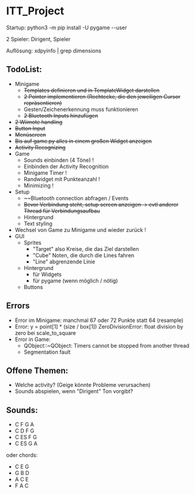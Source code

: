 # ITT_Project

Startup:
python3 -m pip install -U pygame --user

2 Spieler: Dirigent, Spieler

Auflösung: xdpyinfo | grep dimensions

## TodoList:

- Minigame
    - ~~Templates definieren und in TemplateWidget darstellen~~
    - ~~2 Pointer implementieren (Rechtecke, die den jeweiligen Cursor repräsentieren)~~
    - Gesten/Zeichenerkennung muss funktionieren
    - ~~2 Bluetooth Inputs hinzufügen~~
- ~~2 Wiimote handling~~
- ~~Button Input~~
- ~~Menüscreen~~
- ~~Bis auf game.py alles in einem großen Widget anzeigen~~
- ~~Activity Recognizing~~
- Game
    - Sounds einbinden (4 Töne) !
    - Einbinden der Activity Recognition
    - Minigame Timer !
    - Randwidget mit Punkteanzahl !
    - Minimizing !
- Setup
    - ~~Bluetooth connection abfragen / Events
    - ~~Bevor Verbindung steht, setup screen anzeigen -> evtl anderer Thread für Verbindungsaufbau~~
    - Hintergrund
    - Text styling
- Wechsel von Game zu Minigame und wieder zurück !
- GUI
    - Sprites
        - "Target" also Kreise, die das Ziel darstellen
        - "Cube" Noten, die durch die Lines fahren
        - "Line" abgrenzende Linie
    - Hintergrund
        - für Widgets
        - für pygame (wenn möglich / nötig)
    - Buttons


## Errors

- Error im Minigame: manchmal 67 oder 72 Punkte statt 64 (resample)
- Error: y = point[1] * (size / box[1]) ZeroDivisionError: float division by zero bei scale_to_square
- Error in Game:
    - QObject::~QObject: Timers cannot be stopped from another thread
    - Segmentation fault


## Offene Themen:

- Welche activity? (Geige könnte Probleme verursachen)
- Sounds abspielen, wenn "Dirigent" Ton vorgibt?

## Sounds:

- C F G A
- C D F G
- C ES F G
- C ES G A

oder chords:
- C E G
- G B D
- A C E
- F A C

